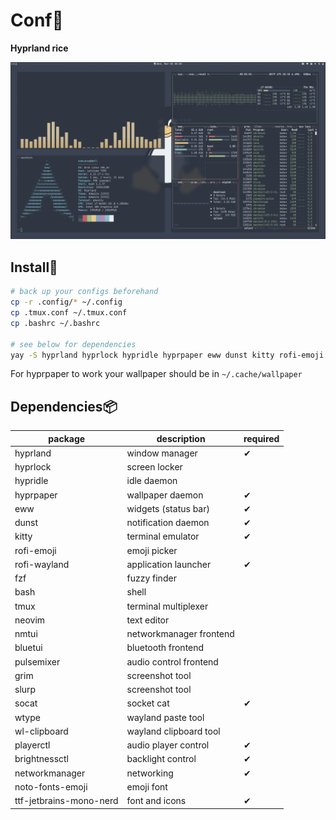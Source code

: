 # Conf🍚

**Hyprland rice**

![tux](./.github/img/tux.png)

## Install🤢

```bash
# back up your configs beforehand
cp -r .config/* ~/.config
cp .tmux.conf ~/.tmux.conf
cp .bashrc ~/.bashrc

# see below for dependencies
yay -S hyprland hyprlock hypridle hyprpaper eww dunst kitty rofi-emoji rofi-wayland bash tmux nmtui neovim bluetui pulsemixer socat wtype playerctl grim wl-clipboard brightnessctl networkmanager wayland-pipewire-idle-inhibit noto-fonts-emoji tf-jetbrains-mono-nerd
```

For hyprpaper to work your wallpaper should be in `~/.cache/wallpaper`

## Dependencies📦

| package                 | description             | required |
| ----------------------- | ----------------------- | -------- |
| hyprland                | window manager          | ✔        |
| hyprlock                | screen locker           |          |
| hypridle                | idle daemon             |          |
| hyprpaper               | wallpaper daemon        | ✔        |
| eww                     | widgets (status bar)    | ✔        |
| dunst                   | notification daemon     | ✔        |
| kitty                   | terminal emulator       | ✔        |
| rofi-emoji              | emoji picker            |          |
| rofi-wayland            | application launcher    | ✔        |
| fzf                     | fuzzy finder            |          |
| bash                    | shell                   |          |
| tmux                    | terminal multiplexer    |          |
| neovim                  | text editor             |          |
| nmtui                   | networkmanager frontend |          |
| bluetui                 | bluetooth frontend      |          |
| pulsemixer              | audio control frontend  |          |
| grim                    | screenshot tool         |          |
| slurp                   | screenshot tool         |          |
| socat                   | socket cat              | ✔        |
| wtype                   | wayland paste tool      |          |
| wl-clipboard            | wayland clipboard tool  |          |
| playerctl               | audio player control    | ✔        |
| brightnessctl           | backlight control       | ✔        |
| networkmanager          | networking              | ✔        |
| noto-fonts-emoji        | emoji font              |          |
| ttf-jetbrains-mono-nerd | font and icons          | ✔        |
